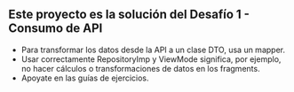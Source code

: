 ## Este proyecto es la solución del Desafío 1 - Consumo de API

- Para transformar los datos desde la API a un clase DTO, usa un mapper.
- Usar correctamente RepositoryImp y ViewMode significa, por ejemplo, no hacer cálculos o transformaciones de datos en los fragments.
- Apoyate en las guías de ejercicios.
